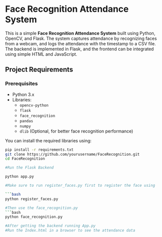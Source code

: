 # Face Recognition Attendance System

This is a simple **Face Recognition Attendance System** built using Python, OpenCV, and Flask. The system captures attendance by recognizing faces from a webcam, and logs the attendance with the timestamp to a CSV file. The backend is implemented in Flask, and the frontend can be integrated using simple HTML and JavaScript.

## Project Requirements

### Prerequisites

- Python 3.x
- Libraries:
  - `opencv-python`
  - `flask`
  - `face_recognition`
  - `pandas`
  - `numpy`
  - `dlib` (Optional, for better face recognition performance)

You can install the required libraries using:

```bash
pip install -r requirements.txt
git clone https://github.com/yourusername/FaceRecognition.git
cd FaceRecognition

#Run the Flask Backend

python app.py

#Make sure to run register_faces.py first to register the face using

```bash
python register_faces.py

#Then use the face_recognition.py
```bash
python face_recognition.py

#After getting the backend running App.py
#Run the Index.html in a browser to see the attendance data


